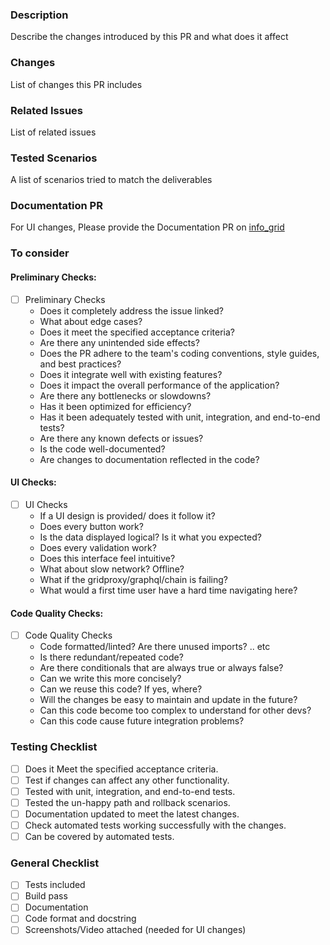 ### Description

Describe the changes introduced by this PR and what does it affect

### Changes

List of changes this PR includes

### Related Issues

List of related issues

### Tested Scenarios

A list of scenarios tried to match the deliverables

### Documentation PR

For UI changes, Please provide the Documentation PR on [info_grid](https://github.com/threefoldtech/info_grid)

### To consider

#### Preliminary Checks:

- [ ] Preliminary Checks
  - Does it completely address the issue linked?
  - What about edge cases?
  - Does it meet the specified acceptance criteria?
  - Are there any unintended side effects?
  - Does the PR adhere to the team's coding conventions, style guides, and best practices?
  - Does it integrate well with existing features?
  - Does it impact the overall performance of the application?
  - Are there any bottlenecks or slowdowns?
  - Has it been optimized for efficiency?
  - Has it been adequately tested with unit, integration, and end-to-end tests?
  - Are there any known defects or issues?
  - Is the code well-documented?
  - Are changes to documentation reflected in the code?

#### UI Checks:

- [ ] UI Checks
  - If a UI design is provided/ does it follow it?
  - Does every button work?
  - Is the data displayed logical? Is it what you expected?
  - Does every validation work?
  - Does this interface feel intuitive?
  - What about slow network? Offline?
  - What if the gridproxy/graphql/chain is failing?
  - What would a first time user have a hard time navigating here?

#### Code Quality Checks:

- [ ] Code Quality Checks
  - Code formatted/linted? Are there unused imports? .. etc
  - Is there redundant/repeated code?
  - Are there conditionals that are always true or always false?
  - Can we write this more concisely?
  - Can we reuse this code? If yes, where?
  - Will the changes be easy to maintain and update in the future?
  - Can this code become too complex to understand for other devs?
  - Can this code cause future integration problems?

### Testing Checklist

- [ ] Does it Meet the specified acceptance criteria.
- [ ] Test if changes can affect any other functionality.
- [ ] Tested with unit, integration, and end-to-end tests.
- [ ] Tested the un-happy path and rollback scenarios.
- [ ] Documentation updated to meet the latest changes.
- [ ] Check automated tests working successfully with the changes.
- [ ] Can be covered by automated tests.

### General Checklist

- [ ] Tests included
- [ ] Build pass
- [ ] Documentation
- [ ] Code format and docstring
- [ ] Screenshots/Video attached (needed for UI changes)
